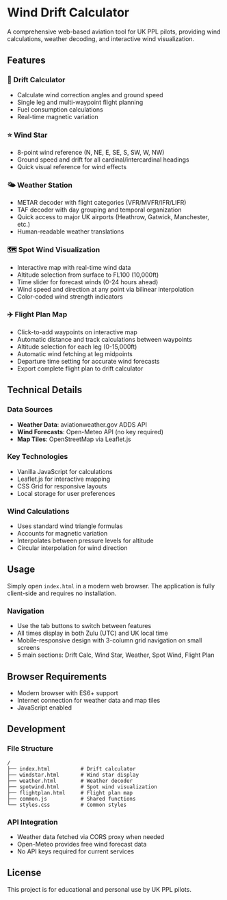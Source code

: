 # Wind Drift Calculator

A comprehensive web-based aviation tool for UK PPL pilots, providing wind calculations, weather decoding, and interactive wind visualization.

## Features

### 🧮 Drift Calculator
- Calculate wind correction angles and ground speed
- Single leg and multi-waypoint flight planning
- Fuel consumption calculations
- Real-time magnetic variation

### ⭐ Wind Star
- 8-point wind reference (N, NE, E, SE, S, SW, W, NW)
- Ground speed and drift for all cardinal/intercardinal headings
- Quick visual reference for wind effects

### 🌤️ Weather Station
- METAR decoder with flight categories (VFR/MVFR/IFR/LIFR)
- TAF decoder with day grouping and temporal organization
- Quick access to major UK airports (Heathrow, Gatwick, Manchester, etc.)
- Human-readable weather translations

### 🗺️ Spot Wind Visualization
- Interactive map with real-time wind data
- Altitude selection from surface to FL100 (10,000ft)
- Time slider for forecast winds (0-24 hours ahead)
- Wind speed and direction at any point via bilinear interpolation
- Color-coded wind strength indicators

### ✈️ Flight Plan Map
- Click-to-add waypoints on interactive map
- Automatic distance and track calculations between waypoints
- Altitude selection for each leg (0-15,000ft)
- Automatic wind fetching at leg midpoints
- Departure time setting for accurate wind forecasts
- Export complete flight plan to drift calculator

## Technical Details

### Data Sources
- **Weather Data**: aviationweather.gov ADDS API
- **Wind Forecasts**: Open-Meteo API (no key required)
- **Map Tiles**: OpenStreetMap via Leaflet.js

### Key Technologies
- Vanilla JavaScript for calculations
- Leaflet.js for interactive mapping
- CSS Grid for responsive layouts
- Local storage for user preferences

### Wind Calculations
- Uses standard wind triangle formulas
- Accounts for magnetic variation
- Interpolates between pressure levels for altitude
- Circular interpolation for wind direction

## Usage

Simply open `index.html` in a modern web browser. The application is fully client-side and requires no installation.

### Navigation
- Use the tab buttons to switch between features
- All times display in both Zulu (UTC) and UK local time
- Mobile-responsive design with 3-column grid navigation on small screens
- 5 main sections: Drift Calc, Wind Star, Weather, Spot Wind, Flight Plan

## Browser Requirements
- Modern browser with ES6+ support
- Internet connection for weather data and map tiles
- JavaScript enabled

## Development

### File Structure
```
/
├── index.html          # Drift calculator
├── windstar.html       # Wind star display
├── weather.html        # Weather decoder
├── spotwind.html       # Spot wind visualization
├── flightplan.html     # Flight plan map
├── common.js           # Shared functions
└── styles.css          # Common styles
```

### API Integration
- Weather data fetched via CORS proxy when needed
- Open-Meteo provides free wind forecast data
- No API keys required for current services

## License

This project is for educational and personal use by UK PPL pilots.